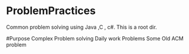 # ProblemPractices
Common problem solving using Java ,C , c#. This is a root dir.

#Purpose
Complex Problem solving
Daily work Problems
Some Old ACM problem 
